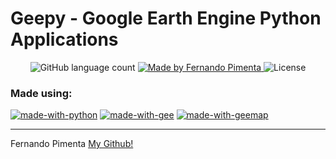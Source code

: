 # Geepy - Google Earth Engine Python Applications

<p align="center">
  <img alt="GitHub language count" src="https://img.shields.io/github/languages/count/pimentafm/geepy?color=blue">

  <a href="https://github.com/pimentafm">
    <img alt="Made by Fernando Pimenta" src="https://img.shields.io/badge/made%20by-Fernando%20Pimenta-blue">
  </a>

  <img alt="License" src="https://img.shields.io/badge/license-MIT-blue">
</p>

### Made using:
[![made-with-python](https://img.shields.io/badge/python%203-blue.svg)](https://www.python.org/)
[![made-with-gee](https://img.shields.io/badge/Google%20Earth%20Engine-blue.svg)](https://earthengine.google.com/)
[![made-with-geemap](https://img.shields.io/badge/geemap-blue.svg)](https://geemap.org/)

<hr>

Fernando Pimenta [My Github!](https://github.com/pimentafm)
